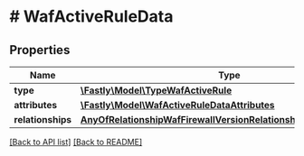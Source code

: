 # # WafActiveRuleData

## Properties

Name | Type | Description | Notes
------------ | ------------- | ------------- | -------------
**type** | [**\Fastly\Model\TypeWafActiveRule**](TypeWafActiveRule.md) |  | [optional]
**attributes** | [**\Fastly\Model\WafActiveRuleDataAttributes**](WafActiveRuleDataAttributes.md) |  | [optional]
**relationships** | [**AnyOfRelationshipWafFirewallVersionRelationshipWafRuleRevision**](AnyOfRelationshipWafFirewallVersionRelationshipWafRuleRevision.md) |  | [optional]

[[Back to API list]](../../README.md#endpoints) [[Back to README]](../../README.md)
